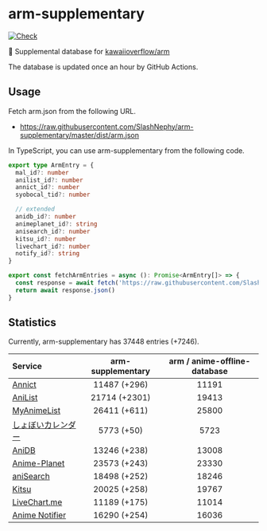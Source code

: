 # arm-supplementary

[![Check](https://github.com/SlashNephy/arm-supplementary/actions/workflows/check-node.yml/badge.svg)](https://github.com/SlashNephy/arm-supplementary/actions/workflows/check-node.yml)

💊 Supplemental database for [kawaiioverflow/arm](https://github.com/kawaiioverflow/arm)

The database is updated once an hour by GitHub Actions.

## Usage

Fetch arm.json from the following URL.

- https://raw.githubusercontent.com/SlashNephy/arm-supplementary/master/dist/arm.json

In TypeScript, you can use arm-supplementary from the following code.

```TypeScript
export type ArmEntry = {
  mal_id?: number
  anilist_id?: number
  annict_id?: number
  syobocal_tid?: number

  // extended
  anidb_id?: number
  animeplanet_id?: string
  anisearch_id?: number
  kitsu_id?: number
  livechart_id?: number
  notify_id?: string
}

export const fetchArmEntries = async (): Promise<ArmEntry[]> => {
  const response = await fetch('https://raw.githubusercontent.com/SlashNephy/arm-supplementary/master/dist/arm.json')
  return await response.json()
}
```

## Statistics

Currently, arm-supplementary has 37448 entries (+7246).

| Service                                     | arm-supplementary | arm / anime-offline-database |
| :------------------------------------------ | :---------------: | :--------------------------: |
| [Annict](https://annict.com)                |   11487 (+296)    |            11191             |
| [AniList](https://anilist.co)               |   21714 (+2301)   |            19413             |
| [MyAnimeList](https://myanimelist.net)      |   26411 (+611)    |            25800             |
| [しょぼいカレンダー](https://cal.syoboi.jp) |    5773 (+50)     |             5723             |
| [AniDB](https://anidb.net)                  |   13246 (+238)    |            13008             |
| [Anime-Planet](https://anime-planet.com)    |   23573 (+243)    |            23330             |
| [aniSearch](https://anisearch.com)          |   18498 (+252)    |            18246             |
| [Kitsu](https://kitsu.io)                   |   20025 (+258)    |            19767             |
| [LiveChart.me](https://livechart.me)        |   11189 (+175)    |            11014             |
| [Anime Notifier](https://notify.moe)        |   16290 (+254)    |            16036             |
